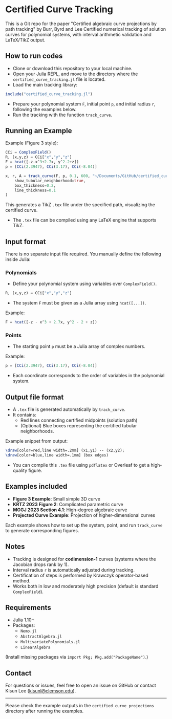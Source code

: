 # Certified Curve Tracking
This is a Git repo for the paper "Certified algebraic curve projections by path tracking" by Burr, Byrd and Lee
Certified numerical tracking of solution curves for polynomial systems, with interval arithmetic validation and LaTeX/TikZ output.

## How to run codes

* Clone or download this repository to your local machine.
* Open your Julia REPL, and move to the directory where the `certified_curve_tracking.jl` file is located.
* Load the main tracking library:

```julia
include("certified_curve_tracking.jl")
```

* Prepare your polynomial system `F`, initial point `p`, and initial radius `r`, following the examples below.
* Run the tracking with the function `track_curve`.

## Running an Example

Example (Figure 3 style):

```julia
CCi = ComplexField()
R, (x,y,z) = CCi["x","y","z"]
F = hcat([-z-x^3+2.7x, y^2-2+z])
p = [CCi(2.3947), CCi(3.17), CCi(-8.04)]

x, r, A = track_curve(F, p, 0.1, 600, "~/Documents/GitHub/certified_curve_projections/small_example";
    show_tubular_neighborhood=true,
    box_thickness=0.2,
    line_thickness=0.1
)
```

This generates a TikZ `.tex` file under the specified path, visualizing the certified curve.

* The `.tex` file can be compiled using any LaTeX engine that supports TikZ.

## Input format

There is no separate input file required. You manually define the following inside Julia:

### Polynomials

* Define your polynomial system using variables over `ComplexField()`.

```julia
R, (x,y,z) = CCi["x","y","z"]
```

* The system `F` must be given as a Julia array using `hcat([...])`.

Example:

```julia
F = hcat([-z - x^3 + 2.7x, y^2 - 2 + z])
```

### Points

* The starting point `p` must be a Julia array of complex numbers.

Example:

```julia
p = [CCi(2.3947), CCi(3.17), CCi(-8.04)]
```

* Each coordinate corresponds to the order of variables in the polynomial system.

## Output file format

* A `.tex` file is generated automatically by `track_curve`.
* It contains:
  - Red lines connecting certified midpoints (solution path)
  - (Optional) Blue boxes representing the certified tubular neighborhoods.

Example snippet from output:

```latex
\draw[color=red,line width=.2mm] (x1,y1) -- (x2,y2);
\draw[color=blue,line width=.1mm] (box edges)
```

* You can compile this `.tex` file using `pdflatex` or Overleaf to get a high-quality figure.

## Examples included

* **Figure 3 Example**: Small simple 3D curve
* **KRTZ 2023 Figure 2**: Complicated parametric curve
* **MGGJ 2023 Section 4.1**: High-degree algebraic curve
* **Projected Curve Example**: Projection of higher-dimensional curves

Each example shows how to set up the system, point, and run `track_curve` to generate corresponding figures.

## Notes

* Tracking is designed for **codimension-1** curves (systems where the Jacobian drops rank by 1).
* Interval radius `r` is automatically adjusted during tracking.
* Certification of steps is performed by Krawczyk operator-based method.
* Works both in low and moderately high precision (default is standard `ComplexField`).

## Requirements

* Julia 1.10+
* Packages:
  - `Nemo.jl`
  - `AbstractAlgebra.jl`
  - `MultivariatePolynomials.jl`
  - `LinearAlgebra`

(Install missing packages via `import Pkg; Pkg.add("PackageName")`.)

## Contact

For questions or issues, feel free to open an issue on GitHub or contact Kisun Lee (kisunl@clemson.edu).

---

Please check the example outputs in the `certified_curve_projections` directory after running the examples.
